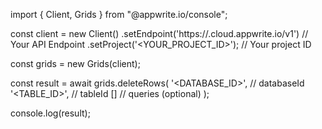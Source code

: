 import { Client, Grids } from "@appwrite.io/console";

const client = new Client()
    .setEndpoint('https://<REGION>.cloud.appwrite.io/v1') // Your API Endpoint
    .setProject('<YOUR_PROJECT_ID>'); // Your project ID

const grids = new Grids(client);

const result = await grids.deleteRows(
    '<DATABASE_ID>', // databaseId
    '<TABLE_ID>', // tableId
    [] // queries (optional)
);

console.log(result);
